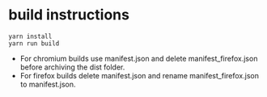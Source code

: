 # build instructions

```
yarn install
yarn run build 
```

* For chromium builds use manifest.json and delete manifest_firefox.json before archiving the dist folder.
* For firefox builds delete manifest.json and rename manifest_firefox.json to manifest.json.
